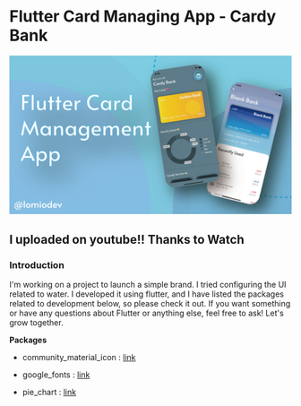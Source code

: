 # Flutter Card Managing App - Cardy Bank

![Introduction](/introduce.jpg)

## I uploaded on youtube!! Thanks to Watch

### Introduction
I'm working on a project to launch a simple brand. I tried configuring the UI related to water. I developed it using flutter, and I have listed the packages related to development below, so please check it out. If you want something or have any questions about Flutter or anything else, feel free to ask! Let's grow together.

**Packages**
- community_material_icon : [link](https://pub.dev/packages/community_material_icon)

- google_fonts : [link](https://pub.dev/packages/google_fonts)

- pie_chart : [link](https://pub.dev/packages/pie_chart)
